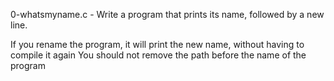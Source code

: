 0-whatsmyname.c - Write a program that prints its name, followed by a new line.

If you rename the program, it will print the new name, without having to compile it again You should not remove the path before the name of the program
